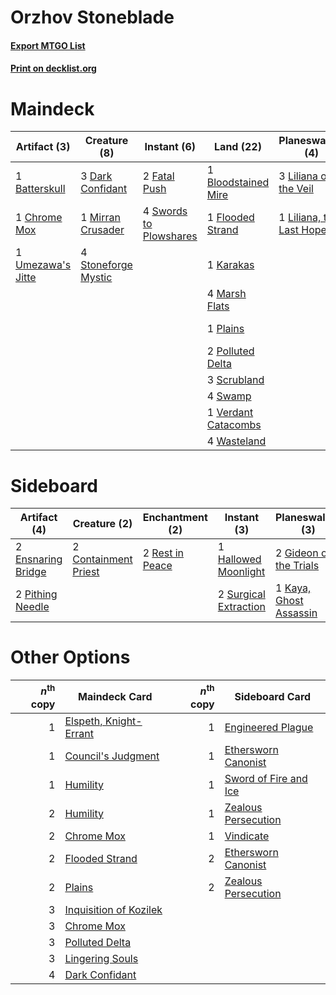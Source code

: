 # Orzhov Stoneblade

#### [Export MTGO List](../collection/Orzhov%20Stoneblade/Orzhov%20Stoneblade.txt)
#### [Print on decklist.org](http://decklist.org/?deckmain=1%09Batterskull%0A1%09Bloodstained%20Mire%0A1%09Chrome%20Mox%0A3%09Dark%20Confidant%0A2%09Fatal%20Push%0A1%09Flooded%20Strand%0A2%09Gerrard's%20Verdict%0A4%09Hymn%20to%20Tourach%0A2%09Inquisition%20of%20Kozilek%0A1%09Karakas%0A3%09Liliana%20of%20the%20Veil%0A1%09Liliana,%20the%20Last%20Hope%0A2%09Lingering%20Souls%0A4%09Marsh%20Flats%0A1%09Mirran%20Crusader%0A1%09Plains%0A2%09Polluted%20Delta%0A3%09Scrubland%0A4%09Stoneforge%20Mystic%0A4%09Swamp%0A4%09Swords%20to%20Plowshares%0A4%09Thoughtseize%0A1%09Toxic%20Deluge%0A1%09Umezawa's%20Jitte%0A1%09Verdant%20Catacombs%0A2%09Vindicate%0A4%09Wasteland&deckside=2%09Containment%20Priest%0A2%09Ensnaring%20Bridge%0A2%09Gideon%20of%20the%20Trials%0A1%09Hallowed%20Moonlight%0A1%09Kaya,%20Ghost%20Assassin%0A2%09Pithing%20Needle%0A2%09Rest%20in%20Peace%0A2%09Surgical%20Extraction%0A1%09Toxic%20Deluge)
# Maindeck

|                                        Artifact (3)                                        |                                         Creature (8)                                         |                                           Instant (6)                                           |                                          Land (22)                                           |                                         Planeswalker (4)                                          |                                           Sorcery (17)                                            |
|--------------------------------------------------------------------------------------------|----------------------------------------------------------------------------------------------|-------------------------------------------------------------------------------------------------|----------------------------------------------------------------------------------------------|---------------------------------------------------------------------------------------------------|---------------------------------------------------------------------------------------------------|
|1 [Batterskull](http://gatherer.wizards.com/Pages/Card/Details.aspx?multiverseid=233055)    |3 [Dark Confidant](http://gatherer.wizards.com/Pages/Card/Details.aspx?multiverseid=370413)   |2 [Fatal Push](http://gatherer.wizards.com/Pages/Card/Details.aspx?multiverseid=423724)          |1 [Bloodstained Mire](http://gatherer.wizards.com/Pages/Card/Details.aspx?multiverseid=405094)|3 [Liliana of the Veil](http://gatherer.wizards.com/Pages/Card/Details.aspx?multiverseid=425901)   |2 [Gerrard's Verdict](http://gatherer.wizards.com/Pages/Card/Details.aspx?multiverseid=29416)      |
|1 [Chrome Mox](http://gatherer.wizards.com/Pages/Card/Details.aspx?multiverseid=413761)     |1 [Mirran Crusader](http://gatherer.wizards.com/Pages/Card/Details.aspx?multiverseid=397737)  |4 [Swords to Plowshares](http://gatherer.wizards.com/Pages/Card/Details.aspx?multiverseid=383119)|1 [Flooded Strand](http://gatherer.wizards.com/Pages/Card/Details.aspx?multiverseid=405098)   |1 [Liliana, the Last Hope](http://gatherer.wizards.com/Pages/Card/Details.aspx?multiverseid=414388)|4 [Hymn to Tourach](http://gatherer.wizards.com/Pages/Card/Details.aspx?multiverseid=382976)       |
|1 [Umezawa's Jitte](http://gatherer.wizards.com/Pages/Card/Details.aspx?multiverseid=416756)|4 [Stoneforge Mystic](http://gatherer.wizards.com/Pages/Card/Details.aspx?multiverseid=198383)|                                                                                                 |1 [Karakas](http://gatherer.wizards.com/Pages/Card/Details.aspx?multiverseid=201198)          |                                                                                                   |2 [Inquisition of Kozilek](http://gatherer.wizards.com/Pages/Card/Details.aspx?multiverseid=425900)|
|                                                                                            |                                                                                              |                                                                                                 |4 [Marsh Flats](http://gatherer.wizards.com/Pages/Card/Details.aspx?multiverseid=426064)      |                                                                                                   |2 [Lingering Souls](http://gatherer.wizards.com/Pages/Card/Details.aspx?multiverseid=425837)       |
|                                                                                            |                                                                                              |                                                                                                 |1 [Plains](http://gatherer.wizards.com/Pages/Card/Details.aspx?multiverseid=439601)           |                                                                                                   |4 [Thoughtseize](http://gatherer.wizards.com/Pages/Card/Details.aspx?multiverseid=438676)          |
|                                                                                            |                                                                                              |                                                                                                 |2 [Polluted Delta](http://gatherer.wizards.com/Pages/Card/Details.aspx?multiverseid=405104)   |                                                                                                   |1 [Toxic Deluge](http://gatherer.wizards.com/Pages/Card/Details.aspx?multiverseid=413650)          |
|                                                                                            |                                                                                              |                                                                                                 |3 [Scrubland](http://gatherer.wizards.com/Pages/Card/Details.aspx?multiverseid=383083)        |                                                                                                   |2 [Vindicate](http://gatherer.wizards.com/Pages/Card/Details.aspx?multiverseid=413752)             |
|                                                                                            |                                                                                              |                                                                                                 |4 [Swamp](http://gatherer.wizards.com/Pages/Card/Details.aspx?multiverseid=439603)            |                                                                                                   |                                                                                                   |
|                                                                                            |                                                                                              |                                                                                                 |1 [Verdant Catacombs](http://gatherer.wizards.com/Pages/Card/Details.aspx?multiverseid=426074)|                                                                                                   |                                                                                                   |
|                                                                                            |                                                                                              |                                                                                                 |4 [Wasteland](http://gatherer.wizards.com/Pages/Card/Details.aspx?multiverseid=413790)        |                                                                                                   |                                                                                                   |


# Sideboard

|                                        Artifact (4)                                         |                                         Creature (2)                                          |                                     Enchantment (2)                                      |                                          Instant (3)                                           |                                        Planeswalker (3)                                         |                                       Sorcery (1)                                       |
|---------------------------------------------------------------------------------------------|-----------------------------------------------------------------------------------------------|------------------------------------------------------------------------------------------|------------------------------------------------------------------------------------------------|-------------------------------------------------------------------------------------------------|-----------------------------------------------------------------------------------------|
|2 [Ensnaring Bridge](http://gatherer.wizards.com/Pages/Card/Details.aspx?multiverseid=442213)|2 [Containment Priest](http://gatherer.wizards.com/Pages/Card/Details.aspx?multiverseid=429862)|2 [Rest in Peace](http://gatherer.wizards.com/Pages/Card/Details.aspx?multiverseid=442021)|1 [Hallowed Moonlight](http://gatherer.wizards.com/Pages/Card/Details.aspx?multiverseid=398505) |2 [Gideon of the Trials](http://gatherer.wizards.com/Pages/Card/Details.aspx?multiverseid=426716)|1 [Toxic Deluge](http://gatherer.wizards.com/Pages/Card/Details.aspx?multiverseid=413650)|
|2 [Pithing Needle](http://gatherer.wizards.com/Pages/Card/Details.aspx?multiverseid=425815)  |                                                                                               |                                                                                          |2 [Surgical Extraction](http://gatherer.wizards.com/Pages/Card/Details.aspx?multiverseid=397706)|1 [Kaya, Ghost Assassin](http://gatherer.wizards.com/Pages/Card/Details.aspx?multiverseid=416832)|                                                                                         |


# Other Options

|*n*<sup>th</sup> copy|                                          Maindeck Card                                          |*n*<sup>th</sup> copy|                                         Sideboard Card                                         |
|--------------------:|-------------------------------------------------------------------------------------------------|--------------------:|------------------------------------------------------------------------------------------------|
|                    1|[Elspeth, Knight-Errant](http://gatherer.wizards.com/Pages/Card/Details.aspx?multiverseid=370551)|                    1|[Engineered Plague](http://gatherer.wizards.com/Pages/Card/Details.aspx?multiverseid=12944)     |
|                    1|[Council's Judgment](http://gatherer.wizards.com/Pages/Card/Details.aspx?multiverseid=382896)    |                    1|[Ethersworn Canonist](http://gatherer.wizards.com/Pages/Card/Details.aspx?multiverseid=370504)  |
|                    1|[Humility](http://gatherer.wizards.com/Pages/Card/Details.aspx?multiverseid=397614)              |                    1|[Sword of Fire and Ice](http://gatherer.wizards.com/Pages/Card/Details.aspx?multiverseid=370471)|
|                    2|[Humility](http://gatherer.wizards.com/Pages/Card/Details.aspx?multiverseid=397614)              |                    1|[Zealous Persecution](http://gatherer.wizards.com/Pages/Card/Details.aspx?multiverseid=413755)  |
|                    2|[Chrome Mox](http://gatherer.wizards.com/Pages/Card/Details.aspx?multiverseid=413761)            |                    1|[Vindicate](http://gatherer.wizards.com/Pages/Card/Details.aspx?multiverseid=413752)            |
|                    2|[Flooded Strand](http://gatherer.wizards.com/Pages/Card/Details.aspx?multiverseid=405098)        |                    2|[Ethersworn Canonist](http://gatherer.wizards.com/Pages/Card/Details.aspx?multiverseid=370504)  |
|                    2|[Plains](http://gatherer.wizards.com/Pages/Card/Details.aspx?multiverseid=439601)                |                    2|[Zealous Persecution](http://gatherer.wizards.com/Pages/Card/Details.aspx?multiverseid=413755)  |
|                    3|[Inquisition of Kozilek](http://gatherer.wizards.com/Pages/Card/Details.aspx?multiverseid=425900)|                     |                                                                                                |
|                    3|[Chrome Mox](http://gatherer.wizards.com/Pages/Card/Details.aspx?multiverseid=413761)            |                     |                                                                                                |
|                    3|[Polluted Delta](http://gatherer.wizards.com/Pages/Card/Details.aspx?multiverseid=405104)        |                     |                                                                                                |
|                    3|[Lingering Souls](http://gatherer.wizards.com/Pages/Card/Details.aspx?multiverseid=425837)       |                     |                                                                                                |
|                    4|[Dark Confidant](http://gatherer.wizards.com/Pages/Card/Details.aspx?multiverseid=370413)        |                     |                                                                                                |

